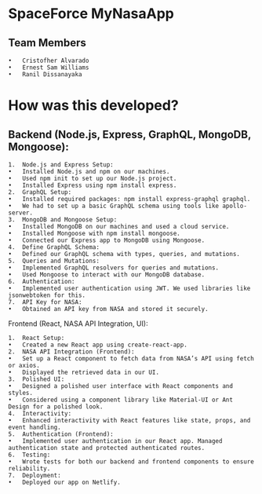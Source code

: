 # SpaceForce MyNasaApp

## Team Members

	•	Cristofher Alvarado
	•	Ernest Sam Williams
	•	Ranil Dissanayaka


# How was this developed?


## Backend (Node.js, Express, GraphQL, MongoDB, Mongoose):

	1.	Node.js and Express Setup:
	•	Installed Node.js and npm on our machines.
	•	Used npm init to set up our Node.js project.
	•	Installed Express using npm install express.
	2.	GraphQL Setup:
	•	Installed required packages: npm install express-graphql graphql.
	•	We had to set up a basic GraphQL schema using tools like apollo-server.
	3.	MongoDB and Mongoose Setup:
	•	Installed MongoDB on our machines and used a cloud service.
	•	Installed Mongoose with npm install mongoose.
	•	Connected our Express app to MongoDB using Mongoose.
	4.	Define GraphQL Schema:
	•	Defined our GraphQL schema with types, queries, and mutations.
	5.	Queries and Mutations:
	•	Implemented GraphQL resolvers for queries and mutations.
	•	Used Mongoose to interact with our MongoDB database.
	6.	Authentication:
	•	Implemented user authentication using JWT. We used libraries like jsonwebtoken for this.
	7.	API Key for NASA:
	•	Obtained an API key from NASA and stored it securely.

Frontend (React, NASA API Integration, UI):

	1.	React Setup:
	•	Created a new React app using create-react-app.
	2.	NASA API Integration (Frontend):
	•	Set up a React component to fetch data from NASA’s API using fetch or axios.
	•	Displayed the retrieved data in our UI.
	3.	Polished UI:
	•	Designed a polished user interface with React components and styles.
	•	Considered using a component library like Material-UI or Ant Design for a polished look.
	4.	Interactivity:
	•	Enhanced interactivity with React features like state, props, and event handling.
	5.	Authentication (Frontend):
	•	Implemented user authentication in our React app. Managed authentication state and protected authenticated routes.
	6.	Testing:
	•	Wrote tests for both our backend and frontend components to ensure reliability.
	7.	Deployment:
	•	Deployed our app on Netlify.